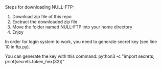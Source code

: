 Steps for downloading NULL-FTP:
1. Download zip file of this repo
2. Exctract the downloaded zip file
3. Move the folder named NULL-FTP into your home directory
4. Enjoy

In order for login system to work, you need to generate secret key (see line 10 in ftp.py).

You can generate the key with this command:
python3 -c "import secrets; print(secrets.token_hex(32))"